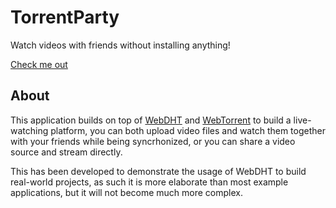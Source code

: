 # TorrentParty
Watch videos with friends without installing anything!

[Check me out](https://tparty.rossilorenzo.dev)

## About
This application builds on top of [WebDHT](https://github.com/SnowyCoder/wdht) and [WebTorrent](https://github.com/webtorrent/webtorrent) to build a live-watching platform, you can both upload video files and watch them together with your friends while being syncrhonized, or you can share a video source and stream directly.

This has been developed to demonstrate the usage of WebDHT to build real-world projects, as such it is more elaborate than most example applications, but it will not become much more complex.
